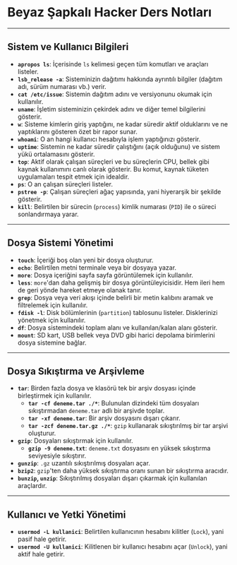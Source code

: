# Beyaz Şapkalı Hacker Ders Notları

---

## Sistem ve Kullanıcı Bilgileri

* **`apropos ls`**: İçerisinde `ls` kelimesi geçen tüm komutları ve araçları listeler.
* **`lsb_release -a`**: Sisteminizin dağıtımı hakkında ayrıntılı bilgiler (dağıtım adı, sürüm numarası vb.) verir.
* **`cat /etc/issue`**: Sistemin dağıtım adını ve versiyonunu okumak için kullanılır.
* **`uname`**: İşletim sisteminizin çekirdek adını ve diğer temel bilgilerini gösterir.
* **`w`**: Sisteme kimlerin giriş yaptığını, ne kadar süredir aktif olduklarını ve ne yaptıklarını gösteren özet bir rapor sunar.
* **`whoami`**: O an hangi kullanıcı hesabıyla işlem yaptığınızı gösterir.
* **`uptime`**: Sistemin ne kadar süredir çalıştığını (açık olduğunu) ve sistem yükü ortalamasını gösterir.
* **`top`**: Aktif olarak çalışan süreçleri ve bu süreçlerin CPU, bellek gibi kaynak kullanımını canlı olarak gösterir. Bu komut, kaynak tüketen uygulamaları tespit etmek için idealdir.
* **`ps`**: O an çalışan süreçleri listeler.
* **`pstree -p`**: Çalışan süreçleri ağaç yapısında, yani hiyerarşik bir şekilde gösterir.
* **`kill`**: Belirtilen bir sürecin (`process`) kimlik numarası (`PID`) ile o süreci sonlandırmaya yarar.

---

## Dosya Sistemi Yönetimi

* **`touch`**: İçeriği boş olan yeni bir dosya oluşturur.
* **`echo`**: Belirtilen metni terminale veya bir dosyaya yazar.
* **`more`**: Dosya içeriğini sayfa sayfa görüntülemek için kullanılır.
* **`less`**: `more`'dan daha gelişmiş bir dosya görüntüleyicisidir. Hem ileri hem de geri yönde hareket etmeye olanak tanır.
* **`grep`**: Dosya veya veri akışı içinde belirli bir metin kalıbını aramak ve filtrelemek için kullanılır.
* **`fdisk -l`**: Disk bölümlerinin (`partition`) tablosunu listeler. Disklerinizi yönetmek için kullanılır.
* **`df`**: Dosya sistemindeki toplam alanı ve kullanılan/kalan alanı gösterir.
* **`mount`**: SD kart, USB bellek veya DVD gibi harici depolama birimlerini dosya sistemine bağlar.

---

## Dosya Sıkıştırma ve Arşivleme

* **`tar`**: Birden fazla dosya ve klasörü tek bir arşiv dosyası içinde birleştirmek için kullanılır.
    * **`tar -cf deneme.tar ./*`**: Bulunulan dizindeki tüm dosyaları sıkıştırmadan `deneme.tar` adlı bir arşivde toplar.
    * **`tar -xf deneme.tar`**: Bir arşiv dosyasını dışarı çıkarır.
    * **`tar -zcf deneme.tar.gz ./*`**: `gzip` kullanarak sıkıştırılmış bir tar arşivi oluşturur.
* **`gzip`**: Dosyaları sıkıştırmak için kullanılır.
    * **`gzip -9 deneme.txt`**: `deneme.txt` dosyasını en yüksek sıkıştırma seviyesiyle sıkıştırır.
* **`gunzip`**: `.gz` uzantılı sıkıştırılmış dosyaları açar.
* **`bzip2`**: `gzip`'ten daha yüksek sıkıştırma oranı sunan bir sıkıştırma aracıdır.
* **`bunzip`, `unzip`**: Sıkıştırılmış dosyaları dışarı çıkarmak için kullanılan araçlardır.

---

## Kullanıcı ve Yetki Yönetimi

* **`usermod -L kullanici`**: Belirtilen kullanıcının hesabını kilitler (`Lock`), yani pasif hale getirir.
* **`usermod -U kullanici`**: Kilitlenen bir kullanıcı hesabını açar (`Unlock`), yani aktif hale getirir.